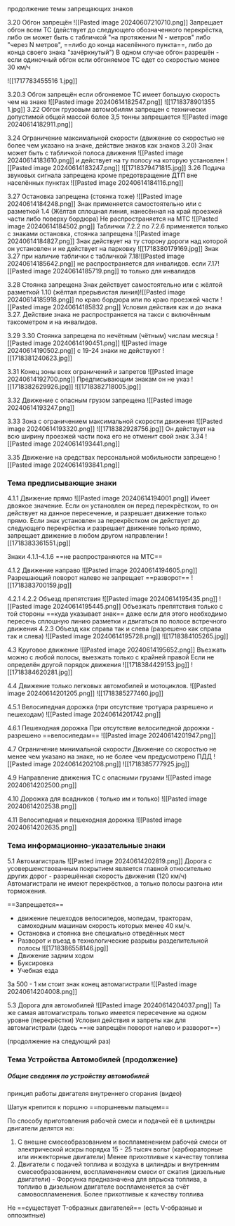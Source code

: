 продолжение темы запрещающих знаков

3.20 Обгон запрещён
![[Pasted image 20240607210710.png]]
Запрещает обгон всем ТС (действует до следующего обозначенного перекрёстка, либо он может быть с табличкой "на протяжении N - метров" либо "через N метров", ==либо до конца населённого пункта==, либо до конца своего знака "зачёркнутый")
В одном случае обгон разрешён - если одиночный обгон если обгоняемое ТС едет со скоростью менее 30 км/ч

![[1717783455516 1.jpg]]

3.20.3 Обгон запрещён если обгоняемое ТС имеет большую скорость чем на знаке
![[Pasted image 20240614182547.png]]
![[1718378901355 1.jpg]]
3.22 Обгон грузовым автомобилям запрещен с технически допустимой общей массой более 3,5 тонны запрещается
![[Pasted image 20240614182911.png]]

3.24
Ограничение максимальной скорости (движение со скоростью не более чем указано на знаке, действие знаков как знаков 3.20) 
Знак может быть с табличкой полоса движения ![[Pasted image 20240614183610.png]] и действует на ту полосу на которую установлен
![[Pasted image 20240614183247.png]]
![[1718379471815.jpg]]
3.26 Подача звуковых сигнала  запрещена кроме предотвращение ДТП вне населённых пунктах 
![[Pasted image 20240614184116.png]]

3.27 Остановка запрещена (стоянка тоже)
![[Pasted image 20240614184248.png]]
Знак применяется самостоятельно или с разметкой 1.4 (Жёлтая сплошная линия, нанесённая на край проезжей части либо поверху бордюра)
Не распространяется на МТС
![[Pasted image 20240614184502.png]]
Таблички 7.2.2 по 7.2.6 применяется только с знаками остановка, стоянка запрещена
![[Pasted image 20240614184827.png]]
Знак действует на ту сторону дороги над которой он установлен и не действует на парковку
![[1718380179169.jpg]]
Знак 3.27 при наличие таблички с табличкой 7.18![[Pasted image 20240614185642.png]] не распространяется для инвалидов. если 7.17![[Pasted image 20240614185719.png]] то только для инвалидов

3.28 Стоянка запрещена
Знак действует самостоятельно или с жёлтой разметкой 1.10 (жёлтая прерывистая линия)![[Pasted image 20240614185918.png]] по краю бордюра или по краю проезжей части
![[Pasted image 20240614185832.png]]
Условия действия как и до знака 3.27. Действие знака не распространяется на такси с включённым таксометром и на инвалидов.

3.29 3.30 Стоянка запрещена по нечётным (чётным) числам месяца
![[Pasted image 20240614190451.png]] ![[Pasted image 20240614190502.png]]
с 19-24 знаки не действуют
![[1718381240623.jpg]]

3.31 Конец зоны всех ограничений и запретов
![[Pasted image 20240614192700.png]]
Предписывающим знакам он не указ
![[1718382629926.jpg]]
![[1718382718005.jpg]]

3.32 Движение с опасным грузом запрещена
![[Pasted image 20240614193247.png]]

3.33 Зона с ограничением максимальной скорости движения
![[Pasted image 20240614193320.png]]
![[1718382928756.jpg]]
Он действует на всю ширину проезжей части пока его не отменит свой знак 3.34
![[Pasted image 20240614193441.png]]

3.35 Движение на средствах персональной мобильности запрещено
![[Pasted image 20240614193841.png]]

### Тема предписывающие знаки

4.1.1 Движение прямо
![[Pasted image 20240614194001.png]]
Имеет двоякое значение.  Если он установлен он перед перекрёстком, то он действует на данное пересечение, и разрешает движение только прямо. 
Если знак установлен за перекрёстком он действует до следующего перекрёстка и разрешает движение только прямо, запрещает движение в любом другом направлении
![[1718383361551.jpg]]

Знаки 4.1.1-4.1.6 ==не распространяются на МТС==

4.1.2 Движение направо
![[Pasted image 20240614194605.png]]
Разрешающий поворот налево не запрещает ==разворот==
![[1718383700159.jpg]]

4.2.1 4.2.2 Объезд препятствия
![[Pasted image 20240614195435.png]] ![[Pasted image 20240614195445.png]]
Объезжать препятствия только с той стороны ==куда указывает знак== даже если для этого необходимо пересечь сплошную линию разметки и двигаться по полосе встречного движения
4.2.3 Объезд как справа так и слева (разрешено как справа так и слева)
![[Pasted image 20240614195728.png]]
![[1718384105265.jpg]]

4.3 Круговое движение
![[Pasted image 20240614195652.png]]
Въезжать можно с любой полосы, выезжать только с крайней правой
Если не определён другой порядок движения
![[1718384429153.jpg]]
![[1718384620281.jpg]]

4.4 Движение только легковых автомобилей и мотоциклов. 
![[Pasted image 20240614201205.png]]
![[1718385277460.jpg]]

4.5.1 Велосипедная дорожка (при отсутствие тротуара разрешено и пешеходам)
![[Pasted image 20240614201742.png]]

4.6.1 Пешеходная дорожка
При отсутствие велосипедной дорожки - разрешено ==велосипедам==
![[Pasted image 20240614201947.png]]

4.7 Ограничение минимальной скорости
Движение со скоростью не менее чем указано на знаке, но не более чем предусмотрено ПДД
![[Pasted image 20240614202108.png]]
![[1718385777925.jpg]]

4.9 Направление движения ТС с опасными грузами
![[Pasted image 20240614202500.png]]

4.10 Дорожка для всадников ( только им и только)
![[Pasted image 20240614202538.png]]

4.11 Велосипедная и пешеходная дорожка
![[Pasted image 20240614202635.png]]


### Тема информационно-указательные знаки

5.1 Автомагистраль
![[Pasted image 20240614202819.png]]
Дорога с усовершенствованным покрытием является главной относительно других дорог - разрешённая скорость движения (120 км/ч) 
Автомагистрали не имеют перекрёстков, а только полосы разгона или торможения.

==Запрещается== 
- движение пешеходов велосипедов, мопедам, тракторам, самоходным машинам скорость которых менее 40 км/ч.
- Остановка и стоянка вне специально отведённых мест
- Разворот и въезд в технологические разрывы разделительной полосы
  ![[1718386558146.jpg]]
- Движение задним ходом
- Буксировка
- Учебная езда

За 500 - 1 км стоит знак конец автомагистрали
![[Pasted image 20240614204008.png]]

5.3 Дорога для автомобилей
![[Pasted image 20240614204037.png]]
Та же самая автомагистраль только имеется пересечение на одном уровне (перекрёстки)
Условия действия и запреты как для автомагистрали (здесь ==не запрещён поворот налево и разворот==)

(продолжение на следующий раз)
### Тема Устройства Автомобилей (продолжение)

##### Общие сведения по устройству автомобилей

принцип работы двигателя внутреннего сгорания (видео)

Шатун крепится к поршню ==поршневым пальцем==

По способу приготовления рабочей смеси и подачей её в цилиндры двигатели делятся на:
1. С внешне смесеобразованием и воспламенением рабочей смеси от электрической искры порядка 15 - 25 тысяч вольт  (карбюраторные или инжекторные двигатели)
   Менее прихотливые к качеству топлива
2. Двигатели с подачей топлива и воздуха в цилиндры и внутренним смесеобразованием, воспламенением смеси от сжатия (дизельные двигатели) - Форсунка предназначена для впрыска топлива, а топливо в дизельном двигателе воспламеняется за счёт самовоспламенения.
   Более прихотливые к качеству топлива

Не ==существует T-образных двигателей== (есть V-образные и оппозитные) 


